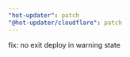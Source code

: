 ```yaml
---
"hot-updater": patch
"@hot-updater/cloudflare": patch
---
```


fix: no exit deploy in warning state
